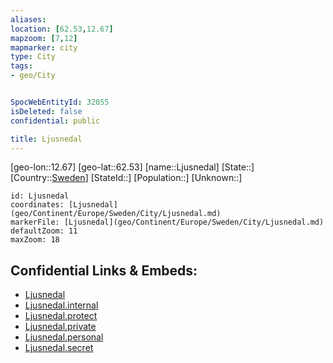 ```yaml
---
aliases: 
location: [62.53,12.67]
mapzoom: [7,12] 
mapmarker: city 
type: City
tags:
- geo/City


SpocWebEntityId: 32055
isDeleted: false
confidential: public

title: Ljusnedal
---
```

[geo-lon::12.67]
[geo-lat::62.53]
[name::Ljusnedal]
[State::]
[Country::[Sweden](geo/Continent/Europe/Sweden.md)]
[StateId::]
[Population::]
[Unknown::]


```leaflet
id: Ljusnedal
coordinates: [Ljusnedal](geo/Continent/Europe/Sweden/City/Ljusnedal.md)
markerFile: [Ljusnedal](geo/Continent/Europe/Sweden/City/Ljusnedal.md)
defaultZoom: 11 
maxZoom: 18
```


## Confidential Links & Embeds: 
- [Ljusnedal](../../../../../../_public/geo/Continent/Europe/Sweden/City/Ljusnedal.md) 
- [Ljusnedal.internal](../../../../../../_internal/geo/Continent/Europe/Sweden/City/Ljusnedal.internal.md) 
- [Ljusnedal.protect](../../../../../../_protect/geo/Continent/Europe/Sweden/City/Ljusnedal.protect.md) 
- [Ljusnedal.private](../../../../../../_private/geo/Continent/Europe/Sweden/City/Ljusnedal.private.md) 
- [Ljusnedal.personal](../../../../../../_personal/geo/Continent/Europe/Sweden/City/Ljusnedal.personal.md) 
- [Ljusnedal.secret](../../../../../../_secret/geo/Continent/Europe/Sweden/City/Ljusnedal.secret.md) 

